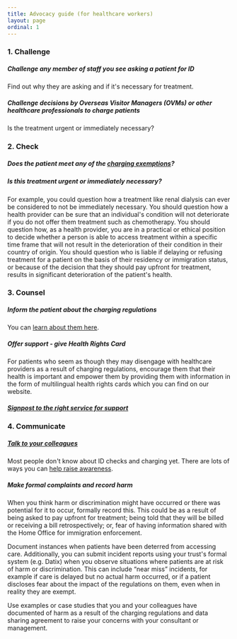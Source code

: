 ```yaml
---
title: Advocacy guide (for healthcare workers)
layout: page
ordinal: 1
---
```


### 1. Challenge

##### Challenge any member of staff you see asking a patient for ID

Find out why they are asking and if it's necessary for treatment.

##### Challenge decisions by Overseas Visitor Managers (OVMs) or other healthcare professionals to charge patients

Is the treatment urgent or immediately necessary?


### 2. Check

##### Does the patient meet any of the [charging exemptions](/support/exclusions-and-exemptions.html)?

##### Is this treatment urgent or immediately necessary?

For example, you could question how a treatment like renal dialysis can ever be considered to not be immediately necessary. You should question how a health provider can be sure that an individual's condition will not deteriorate if you do not offer them treatment such as chemotherapy. You should question how, as a health provider, you are in a practical or ethical position to decide whether a person is able to access treatment within a specific time frame that will not result in the deterioration of their condition in their country of origin. You should question who is liable if delaying or refusing treatment for a patient on the basis of their residency or immigration status, or because of the decision that they should pay upfront for treatment, results in significant deterioration of the patient's health.

### 3. Counsel

##### Inform the patient about the charging regulations

You can [learn about them here](/learn/).

##### Offer support - give Health Rights Card

For patients who seem as though they may disengage with healthcare providers as a result of charging regulations, encourage them that their health is important and empower them by providing them with information in the form of multilingual health rights cards which you can find on our website.

##### [Signpost to the right service for support](/support/signposting-guide.html)

### 4. Communicate

##### [Talk to your colleagues](/campaign/take-action-as-a-healthcare-worker.html)

Most people don't know about ID checks and charging yet. There are lots of ways you can [help raise awareness](/campaign/take-action-as-a-healthcare-worker.html).

##### Make formal complaints and record harm

When you think harm or discrimination might have occurred or there was potential for it to occur, formally record this. This could be as a result of being asked to pay upfront for treatment; being told that they will be billed or receiving a bill retrospectively; or, fear of having information shared with the Home Office for immigration enforcement.

Document instances when patients have been deterred from accessing care. Additionally, you can submit incident reports using your trust's formal system (e.g. Datix) when you observe situations where patients are at risk of harm or discrimination. This can include “near miss” incidents, for example if care is delayed but no actual harm occurred, or if a patient discloses fear about the impact of the regulations on them, even when in reality they are exempt.

Use examples or case studies that you and your colleagues have documented of harm as a result of the charging regulations and data sharing agreement to raise your concerns with your consultant or management.

